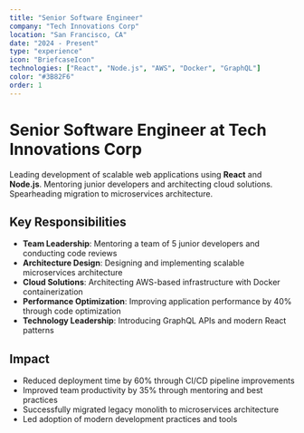 ```yaml
---
title: "Senior Software Engineer"
company: "Tech Innovations Corp"
location: "San Francisco, CA"
date: "2024 - Present"
type: "experience"
icon: "BriefcaseIcon"
technologies: ["React", "Node.js", "AWS", "Docker", "GraphQL"]
color: "#3B82F6"
order: 1
---
```


# Senior Software Engineer at Tech Innovations Corp

Leading development of scalable web applications using **React** and **Node.js**. Mentoring junior developers and architecting cloud solutions. Spearheading migration to microservices architecture.

## Key Responsibilities

- **Team Leadership**: Mentoring a team of 5 junior developers and conducting code reviews
- **Architecture Design**: Designing and implementing scalable microservices architecture
- **Cloud Solutions**: Architecting AWS-based infrastructure with Docker containerization
- **Performance Optimization**: Improving application performance by 40% through code optimization
- **Technology Leadership**: Introducing GraphQL APIs and modern React patterns

## Impact

- Reduced deployment time by 60% through CI/CD pipeline improvements
- Improved team productivity by 35% through mentoring and best practices
- Successfully migrated legacy monolith to microservices architecture
- Led adoption of modern development practices and tools 